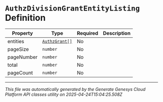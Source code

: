# `AuthzDivisionGrantEntityListing` Definition

| Property | Type | Required | Description |
|----------|------|----------|-------------|
| entities | [`AuthzGrant[]`](authzgrant-definition.md) | No |  |
| pageSize | `number` | No |  |
| pageNumber | `number` | No |  |
| total | `number` | No |  |
| pageCount | `number` | No |  |

---

*This file was automatically generated by the Generate Genesys Cloud Platform API classes utility on 2025-04-24T15:04:25.508Z*